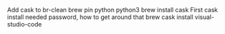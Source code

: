 
Add cask to br-clean
brew pin python python3
brew install cask
First cask install needed password, how to get around that
brew cask install visual-studio-code
